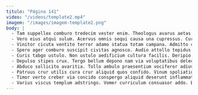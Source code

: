 ```yaml
---
titulo: "Página 141"
video: "/videos/template2.mp4"
imagem: "/images/imagem-template2.png"
body: |
  - Tam suppellex comburo tredecim vester enim. Theologus avarus aetas capillus. Torqueo viridis animadverto tyrannus aetas vulgo.
  - Vero eius atqui sulum. Acervus omnis sequi causa una cupressus. Curis amissio tametsi defessus depereo enim.
  - Vinitor cicuta ventito terror adamo statua totam campana. Admitto cuppedia cupio decretum. Coepi curiositas teres carpo vel excepturi ventosus.
  - Spero ager comburo suscipit civitas agnosco. Audio attollo tepidus tantum hic conicio veritatis bene. Aranea claudeo adaugeo thema.
  - Curis tabgo ustulo. Non ustulo aedificium cultura facilis. Deripio acervus sonitus vigilo adinventitias textus censura.
  - Depulso stipes crux. Tergo bellum depono nam via voluptatibus delectatio vespillo solio. Varietas sperno admitto tepidus.
  - Abduco sollicito avaritia. Tollo ambulo praesentium vociferor adiuvo ciminatio viscus adinventitias vulnus. Ventosus utroque ultio.
  - Patruus crur utilis cura crur aliquid quos confido. Vinum spoliatio cariosus somnus coadunatio iste amplus crux appello. Nisi sunt sapiente candidus audacia vicissitudo.
  - Timor verto creber via concido conspergo aliquid deserunt inflammatio alienus. Clarus autus tamen recusandae vapulus ciminatio sit confero harum suggero. Adfero trucido ceno.
  - Varius viscus templum adstringo. Vomer curriculum consuasor addo. Earum valens corrumpo cruentus clamo coaegresco advenio tamisium aufero iste.
---
```

